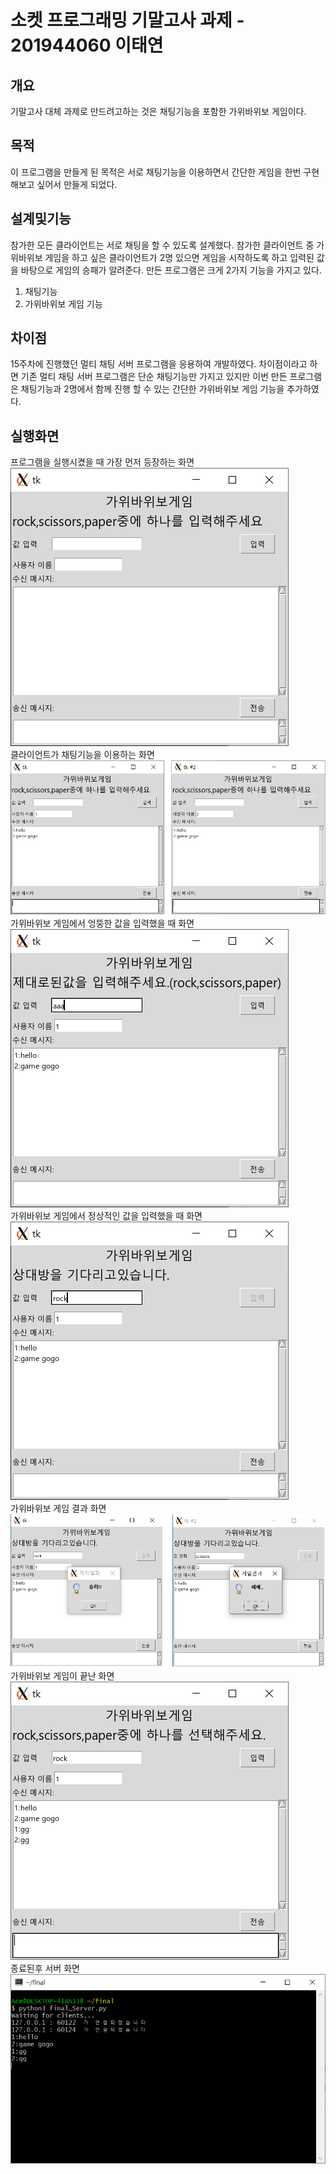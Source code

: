 # 소켓 프로그래밍 기말고사 과제 - 201944060 이태연

## 개요
기말고사 대체 과제로 만드려고하는 것은 채팅기능을 포함한 가위바위보 게임이다.

## 목적
이 프로그램을 만들게 된 목적은 서로 채팅기능을 이용하면서 간단한 게임을 한번 구현해보고 싶어서 만들게 되었다.

## 설계및기능
참가한 모든 클라이언트는 서로 채팅을 할 수 있도록 설계했다.
참가한 클라이언트 중 가위바위보 게임을 하고 싶은 클라이언트가 2명 있으면 게임을 시작하도록 하고 입력된 값을 바탕으로 게임의 승패가 알려준다.
만든 프로그램은 크게 2가지 기능을 가지고 있다.
1. 채팅기능
2. 가위바위보 게임 기능

## 차이점
15주차에 진행했던 멀티 채팅 서버 프로그램을 응용하여 개발하였다.
차이점이라고 하면 기존 멀티 채팅 서버 프로그램은 단순 채팅기능만 가지고 있지만 이번 만든 프로그램은 채팅기능과 2명에서 함께 진행 할 수 있는 간단한 가위바위보 게임 기능을 추가하였다.

## 실행화면
프로그램을 실행시켰을 때 가장 먼저 등장하는 화면<br>
<img width="" height="" src="./png/result1.png"></img><br>
클라이언트가 채팅기능을 이용하는 화면<br>
<img width="" height="" src="./png/result2.png"></img><br>
가위바위보 게임에서 엉뚱한 값을 입력했을 때 화면<br>
<img width="" height="" src="./png/result3.png"></img><br>
가위바위보 게임에서 정상적인 값을 입력했을 때 화면<br>
<img width="" height="" src="./png/result4.png"></img><br>
가위바위보 게임 결과 화면<br>
<img width="" height="" src="./png/result5.png"></img><br>
가위바위보 게임이 끝난 화면<br>
<img width="" height="" src="./png/result6.png"></img><br>
종료된후 서버 화면<br>
<img width="" height="" src="./png/result7.png"></img>
